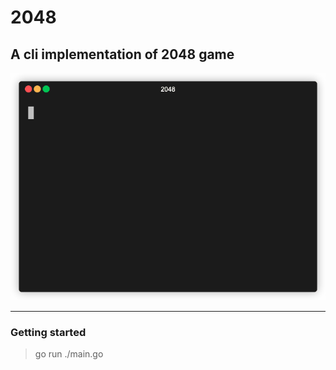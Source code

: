 # 2048

## A cli implementation of 2048 game

![](2048.gif)

------

### Getting started 
> go run ./main.go

